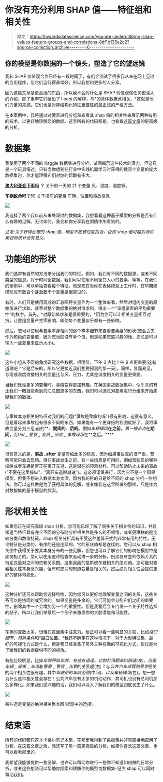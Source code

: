 # 你没有充分利用 SHAP 值——特征组和相关性

> 原文：<https://towardsdatascience.com/you-are-underutilizing-shap-values-feature-groups-and-correlations-8df1b136e2c2?source=collection_archive---------6----------------------->

## 你的模型是你数据的一个镜头，塑造了它的望远镜

我和 SHAP 价值观合作已经有一段时间了，有机会测试了很多我从未在网上见过的应用程序，但它们运行得非常好，所以我想和更多的人分享。

因为这篇文章是更高级的东西，所以我不会对什么是 SHAP 价值观做任何更深入的介绍，除了重申它们给出了 l *ocal* 的解释，与*的具体数据点相关。*这就是他们力量的来源。它们也是对非结构化特征重要性的最正式的严格方法。

在本案例中，我将通过对要素进行分组和查看其 shap 值的相关性来展示两种有用的技术，以更好地理解您的数据。这里所有的代码都是。也看看[这篇文章](/you-are-underutilizing-shap-values-understanding-populations-and-events-7f4a45202d5)的更高级的分析。

# 数据集

我使用了两个不同的 Kaggle 数据集进行分析，试图揭示这些技术的潜力，但这只是一个玩具描述。只有当你想到在行业中实践机器学习时获得的数百个变量的庞大数据集时，你才能理解它们对你的帮助有多大。

[**澳大利亚会下雨吗**](https://www.kaggle.com/jsphyg/weather-dataset-rattle-package) **？** 关于前一天的 21 个变量
风、湿度、温度等。

[**车祸致命吗？**](https://www.kaggle.com/silicon99/dft-accident-data)59 关于撞车的变量
车辆、位置和事故信息

![](img/475f075a312090bcd6eae1cd270f6e9d.png)

我选择了两个我以前从未处理过的数据集，我想看看这种基于模型的分析是否有什么有趣的见解。无论如何，我会和你分享我在剧情中所看到的。

*注意:为了获得合理的 shap 值，模型不应该过度拟合，否则 shap 值可能对测试集目标统计没有意义。*

# 功能组的形状

我们通常有自然的方法来分组我们的特征。例如，我们有不同的数据源，或者不同类型的信息。对于时间窗数据，我们可以使用不同窗口大小的要素，等等。在我们的案例中，可以单独查看每个特征，但是现在当你在表格模型上工作时，在早期建模阶段有数百个甚至数千个变量是很常见的。

有时，人们只是使用现成的汇总图将变量作为一个整体来看，然后对组内变量的原始值进行求和，甚至对整个数据集的绝对值求和，得出一个“该组要素的平均重要性”的数字。首先，*对原始值求和是很重要的，*因为你可以让相关变量相互对抗，让整组变量产生零影响，即使每个变量似乎都有一些影响。

然后，您可以使用与要素本身相同的逐个样本细节来查看要素组的形状(您会丢失作为颜色的变量值，因为您当然没有单个值，但是如果您感兴趣的话，您总是可以输入一些变量来显示大小)。

![](img/2b1cb52dcd24a5e0080cd09a951f4427.png)

这些小组从不同的角度研究这些数据。很明显，下午 3 点比上午 9 点更重要(这有道理吧？它是后来的，所以它更接近我们想要预测的那一天)。同样，显而易见，与雨或湿度直接相关的变量比与风、压力，尤其是温度相关的变量更重要。

当我们处理更多的变量时，事情变得更加有趣。在英国事故数据集中，似乎真的有比我们一眼就能看到的汇总图更多的东西，我们可以通过对要素进行分组来开始质疑我们的数据。

![](img/d22e9233b9cb419b0fb2aad2aab7f504.png)

与事故本身相关的特征对我们的问题(“事故是致命的吗”)最有影响，这很有意义。但是看起来事故组有很多不同的东西，如果能有一个更详细的视图就好了。我将事故变量分为三组:前的**、**期间的**、**后的**。例如*车辆操纵*在**之前**，*第一撞击点*在**期间**，而*Did _ 警察 _ 官员 _ 出席 _ 事故现场*在**之后。****

![](img/07288eef16dbc075f4e7864eab0fa2cd.png)

很有意义的是，**事故 _after** 变量有如此多的信息，因为如果事故真的很严重，警察可能只会去现场。但在事故发生之前，有一些信息是可用的，例如驾驶员的哪种操纵或者车辆是否正在离开车道，这是潜在的预测材料，可以帮助防止未来的事故(“不要在这里操纵”，“离开车道时减速”)。这必须谨慎进行，因为它不是一个因果模型，但我不想进入数据本身太深，因为我的目的只是给不同的 shap 分析一些想法。你可以这样做是为了获得具体的见解，或者像我在这里所做的那样，只是作为对数据集的基于模型的探索。

# 形状相关性

如果您正在研究高级 shap 分析，您可能已经了解了很多关于相关性的知识，并且知道当特征具有完全不同的分布时分析相关性是多么的不领情，或者更糟糕的是比较分类和数值特征。shap 相关分析具有不受这种差异干扰的非常有用的特性。无论特征是分类的、有序的还是连续的，它的形状值都是连续的。您可以从 shap 相关图中获得关于要素本身分布的一些见解，但您也可以了解它们的影响在模型中是如何相关的。您可以使用这种检查来驱动进一步的分析，例如具有意外依赖关系的特定变量对之间的依赖关系图。这里我画的是斯皮尔曼相关的绝对值。您可能对查看相关性本身感兴趣，但有时您只想知道变量是相关的，然后绝对相关性会提供更好的整体可视化。

![](img/1056479c43768851a51470d5d4fca221.png)

这种分析还可以帮助您选择特性，因为您可以更好地理解变量之间的关系，这些关系可以是协同的或冗余的。如果变量是多余的，它们可能会分割它们之间的重要性，删除其中一个会增加另一个的重要性。但是我稍后会专门发一个关于特性选择的帖子，所以让我们举最后一个例子来激发你的大脑潜能和可能性。

![](img/239aa3684b3779a69f7a90e3fbba8c4b.png)

车祸的变数太多，很难在这里集中注意力。反正可以看一些明显的关联，比如*路口细节*、*特殊条件*和*路口位置。*我还不确定在这种情况下，对于大型特征集，最好的可视化方式是什么，但是我已经准备了另外三种有趣的可视化方式，仅仅是为了给我们的数据提供不同的视角。

有些比较明显，比如*年龄带*和*年龄，*有些有道理，比如*打滑翻车*和*限速(左)。*但是*车辆 _ 驶离 _ 车道*和*警察 _ 警官 _ 出勤*的关系呢(右)？与*公共汽车或蔻驰乘客*相关的两个相关性很有趣，其中*驾驶员的年龄范围*(中间)*、*以及*车辆操纵*(左)。想一想为什么这种相关性会存在！公共汽车没有太多的机动动作，其司机也没有总司机那么多样化。如果我们感兴趣的话，我们可以深入了解我们的模型到底发生了什么。

![](img/eb68a18b21c6051d215b38abf5f9c574.png)

某些选定变量的绝对相关聚类图(标题中的选择)。

# 结束语

所有的代码都在[这本卡格尔笔记本](https://www.kaggle.com/estevaouyra/shap-advanced-uses-grouping-and-correlation)里，在那里我得到了数据集并非常直接地应用了分析。在这篇文章之后，我还写了另一篇更高级的分析，如果你喜欢这篇文章，也可以看看那里的。

我希望我能够提供一些见解，也许可以帮助你进行一些你不知道如何做的日常分析，或者这些想法可以帮助你探索和理解你的模型或数据集-记住 shap 可以同时帮助我们。